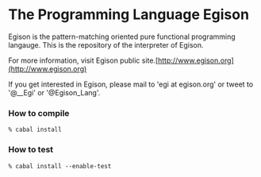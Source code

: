 # The Programming Language Egison

Egison is the pattern-matching oriented pure functional programming langauge.
This is the repository of the interpreter of Egison.

For more information, visit Egison public site.[http://www.egison.org](http://www.egison.org)

If you get interested in Egison, please mail to 'egi at egison.org' or tweet to '@__Egi' or '@Egison_Lang'.

### How to compile

```
% cabal install
```

### How to test

```
% cabal install --enable-test
```
